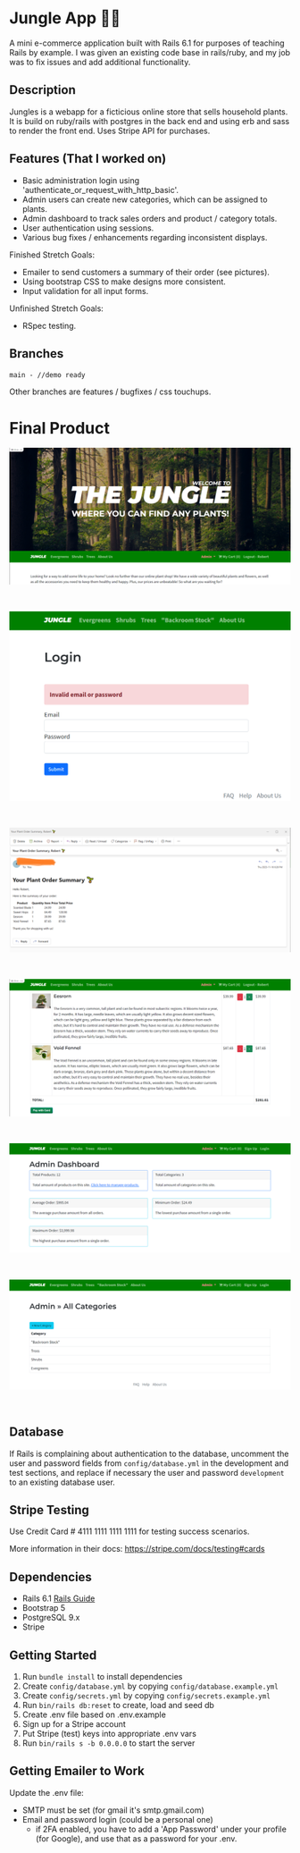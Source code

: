 # Jungle App 🌱🌿

A mini e-commerce application built with Rails 6.1 for purposes of teaching Rails by example.  I was given an existing code base in rails/ruby, and my job was to fix issues and add additional functionality.

## Description

Jungles is a webapp for a ficticious online store that sells household plants.  It is build on ruby/rails with postgres in the back end and using erb and sass to render the front end.  Uses Stripe API for purchases.

## Features (That I worked on)

* Basic administration login using 'authenticate_or_request_with_http_basic'.
* Admin users can create new categories, which can be assigned to plants.
* Admin dashboard to track sales orders and product / category totals.
* User authentication using sessions.
* Various bug fixes / enhancements regarding inconsistent displays.

Finished Stretch Goals:

* Emailer to send customers a summary of their order (see pictures).
* Using bootstrap CSS to make designs more consistent.
* Input validation for all input forms.

Unfinished Stretch Goals:

* RSpec testing.

## Branches

```
main - //demo ready
```

Other branches are features / bugfixes / css touchups.

# Final Product

!["Main Page"](https://github.com/robertshum/jungle-rails/blob/main/project_media/images/main01.png)

&ensp;

!["Input Validation"](https://github.com/robertshum/jungle-rails/blob/main/project_media/images/inputvalidation01.png)

&ensp;

!["Email Order"](https://github.com/robertshum/jungle-rails/blob/main/project_media/images/email01.png)
  
&ensp;

!["Cart"](https://github.com/robertshum/jungle-rails/blob/main/project_media/images/cart01.png)
  
&ensp;

!["Dashboard 1"](https://github.com/robertshum/jungle-rails/blob/main/project_media/images/dashboard01.png)

&ensp;

!["Dashboard 2"](https://github.com/robertshum/jungle-rails/blob/main/project_media/images/dashboard02.png)

&ensp;

## Database

If Rails is complaining about authentication to the database, uncomment the user and password fields from `config/database.yml` in the development and test sections, and replace if necessary the user and password `development` to an existing database user.

## Stripe Testing

Use Credit Card # 4111 1111 1111 1111 for testing success scenarios. 

More information in their docs: <https://stripe.com/docs/testing#cards>

## Dependencies

- Rails 6.1 [Rails Guide](http://guides.rubyonrails.org/v6.1/)
- Bootstrap 5
- PostgreSQL 9.x
- Stripe

## Getting Started

1. Run `bundle install` to install dependencies
2. Create `config/database.yml` by copying `config/database.example.yml`
3. Create `config/secrets.yml` by copying `config/secrets.example.yml`
4. Run `bin/rails db:reset` to create, load and seed db
5. Create .env file based on .env.example
6. Sign up for a Stripe account
7. Put Stripe (test) keys into appropriate .env vars
8. Run `bin/rails s -b 0.0.0.0` to start the server

## Getting Emailer to Work

Update the .env file:
* SMTP must be set (for gmail it's smtp.gmail.com)
* Email and password login (could be a personal one)
  * if 2FA enabled, you have to add a 'App Password' under your profile (for Google), and use that as a password for your .env.